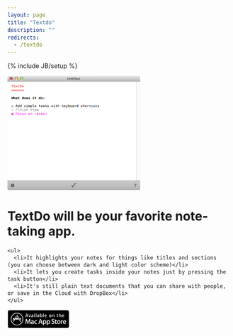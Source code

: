 ```yaml
---
layout: page
title: "Textdo"
description: ""
redirects:
  - /textdo
---
```

{% include JB/setup %}

<img src="assets/textdo_sshot.png" width="300" class="fr margin" />

<div class="item">
  <p>
    <h1>TextDo will be your favorite note-taking app.</h1>

    <ul>
      <li>It highlights your notes for things like titles and sections (you can choose between dark and light color scheme)</li>
      <li>It lets you create tasks inside your notes just by pressing the task button</li>
      <li>It's still plain text documents that you can share with people, or save in the Cloud with DropBox</li>
    </ul>

  </p>
  
  <p class="appstore">
    <a href="http://itunes.apple.com/us/app/textdo/id448171293?mt=12"><img src="assets/appstore.png" height="42" alt="Appstore"></a>
  </p>
</div><!-- .item -->